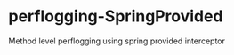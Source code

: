 perflogging-SpringProvided
==========================

Method level perflogging using spring provided interceptor
